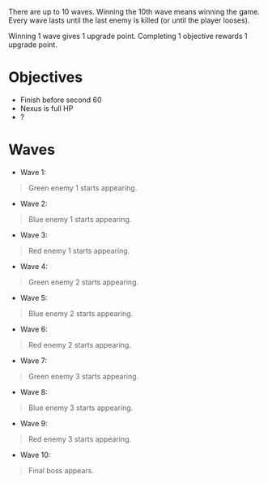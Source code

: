 There are up to 10 waves. Winning the 10th wave means winning the game.
Every wave lasts until the last enemy is killed (or until the player looses).

Winning 1 wave gives 1 upgrade point.
Completing 1 objective rewards 1 upgrade point.

# Objectives
* Finish before second 60
* Nexus is full HP
* ?

# Waves
* Wave 1:
> Green enemy 1 starts appearing.
* Wave 2:
> Blue enemy 1 starts appearing.
* Wave 3:
> Red enemy 1 starts appearing.
* Wave 4:
> Green enemy 2 starts appearing.
* Wave 5:
> Blue enemy 2 starts appearing.
* Wave 6:
> Red enemy 2 starts appearing.
* Wave 7:
> Green enemy 3 starts appearing.
* Wave 8:
> Blue enemy 3 starts appearing.
* Wave 9:
> Red enemy 3 starts appearing.
* Wave 10:
> Final boss appears.